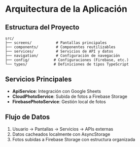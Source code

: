 # Arquitectura de la Aplicación

## Estructura del Proyecto

```
src/
├── screens/           # Pantallas principales
├── components/        # Componentes reutilizables
├── services/          # Servicios de API y datos
├── navigation/        # Configuración de navegación
├── config/           # Configuraciones (Firebase, etc.)
└── types/            # Definiciones de tipos TypeScript
```

## Servicios Principales

- **ApiService**: Integración con Google Sheets
- **CloudPhotoService**: Subida de fotos a Firebase Storage
- **FirebasePhotoService**: Gestión local de fotos

## Flujo de Datos

1. Usuario → Pantallas → Servicios → APIs externas
2. Datos cacheados localmente con AsyncStorage
3. Fotos subidas a Firebase Storage con estructura organizada